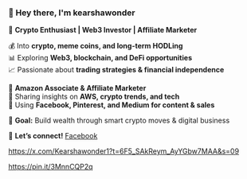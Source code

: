 

### 👋 Hey there, I'm kearshawonder  
🚀 **Crypto Enthusiast | Web3 Investor | Affiliate Marketer**  

💰 Into **crypto, meme coins, and long-term HODLing**  
📊 Exploring **Web3, blockchain, and DeFi opportunities**  
📈 Passionate about **trading strategies & financial independence**  

💼 **Amazon Associate & Affiliate Marketer**  
🔹 Sharing insights on **AWS, crypto trends, and tech**  
📣 Using **Facebook, Pinterest, and Medium for content & sales**  

🎯 **Goal:** Build wealth through smart crypto moves & digital business  

🔗 **Let’s connect!** [Facebook](https://www.facebook.com/share/16D4QUXw49/)  

https://x.com/Kearshawonder1?t=6F5_SAkReym_AyYGbw7MAA&s=09


https://pin.it/3MnnCQP2q
